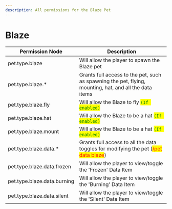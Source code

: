 ```yaml
---
description: All permissions for the Blaze Pet
---
```



# Blaze
| Permission Node | Description |
| - | - |
| pet.type.blaze | Will allow the player to spawn the Blaze pet |
| pet.type.blaze.* | Grants full access to the pet, such as spawning the pet, flying, mounting, hat, and all the data items |
| pet.type.blaze.fly | Will allow the Blaze to fly <mark style="color:green;">`(If enabled)`</mark> |
| pet.type.blaze.hat | Will allow the Blaze to be a hat <mark style="color:green;">`(If enabled)`</mark> |
| pet.type.blaze.mount | Will allow the Blaze to be a hat <mark style="color:green;">`(If enabled)`</mark> |
| pet.type.blaze.data.* | Grants full access to all the data toggles for modifying the pet (<mark style="color:red;">/pet data blaze</mark>) |
| pet.type.blaze.data.frozen | Will allow the player to view/toggle the 'Frozen' Data Item |
| pet.type.blaze.data.burning | Will allow the player to view/toggle the 'Burning' Data Item |
| pet.type.blaze.data.silent | Will allow the player to view/toggle the 'Silent' Data Item |

